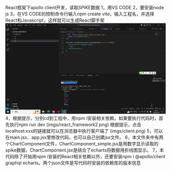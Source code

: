 React框架下apollo client开发，读取SPIKE数据
1，用VS CODE
2，要安装node js
3，在VS CODE的控制命令行输入npm create vite，输入工程名，并选择React和Javascript，这样就可以生成React脚手架
<img src="imgs/react_framework1.png"/>
4，根据提示，分别cd到工程中，用npm i安装相关依赖。如果要执行代码时，首先执行npm run dev
(imgs/react_framework2.png)
根据提示，点击localhost:xxx的链接就可以在浏览器中执行客户端了
(imgs/client.png)
5，可以在main.jsx、app.jsx里修改代码，也可以自己创建jsx文件。
6，本文件夹中有两个ChartComponent文件，ChartComponent_simple.jsx是用数字显示读取的spike数据，ChartComponent.jsx是结合了echarts将数据用折线图显示。
7，本代码除了开始用npm i安装的React相关依赖以外，还要安装npm i @apollo/client graphql echarts。两个json文件是写代码时安装的依赖库的版本信息